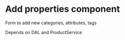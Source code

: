 # Add properties component

Form to add new categories, attributes, tags

Depends on DAL and ProductService